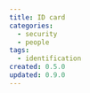 ```yaml
---
title: ID card
categories:
  - security
  - people
tags:
  - identification
created: 0.5.0
updated: 0.9.0
---
```

